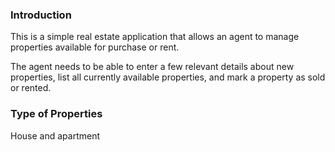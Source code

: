 ### Introduction
This is a simple real estate application that allows an agent to manage properties available for purchase or rent.

The agent needs to be able to enter a few relevant details about new properties, list all currently available properties, and mark a property as sold or rented.

### Type of Properties
House and apartment